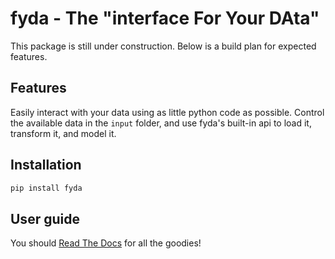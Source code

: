 # fyda - The "interface For Your DAta"

This package is still under construction. Below is a build plan for expected
features.


## Features

Easily interact with your data using as little python code as possible. Control
the available data in the ``input`` folder, and use fyda's built-in api to
load it, transform it, and model it. 


## Installation

```sh
pip install fyda
```


## User guide

You should [Read The Docs](https://fyda.readthedocs.io/en/latest/) for all
the goodies!
